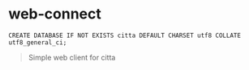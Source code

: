 # web-connect
```
CREATE DATABASE IF NOT EXISTS citta DEFAULT CHARSET utf8 COLLATE utf8_general_ci;
```

> Simple web client for citta
